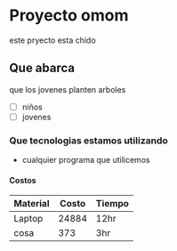 # Proyecto omom
este pryecto esta chido

## Que abarca
que los jovenes planten arboles
* [ ] niños
* [ ] jovenes

### Que tecnologias estamos utilizando
* cualquier programa que utilicemos

#### Costos 
Material | Costo | Tiempo
---------|-------|--------
Laptop   | 24884 | 12hr
cosa     |373    |3hr

